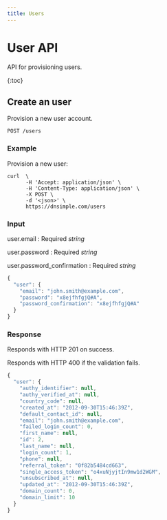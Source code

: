 ```yaml
---
title: Users
---
```


# User API

API for provisioning users.

{:toc}


## Create an user

Provision a new user account.

    POST /users

### Example

Provision a new user:

    curl  \
          -H 'Accept: application/json' \
          -H 'Content-Type: application/json' \
          -X POST \
          -d '<json>' \
          https://dnsimple.com/users

### Input

user.email
: Required _string_

user.password
: Required _string_

user.password_confirmation
: Required _string_

~~~ js
{
  "user": {
    "email": "john.smith@example.com",
    "password": "x8ejfhfgjQ#A",
    "password_confirmation": "x8ejfhfgjQ#A" 
  }
}
~~~

### Response

Responds with HTTP 201 on success.

Responds with HTTP 400 if the validation fails.

~~~ js
{
  "user": {
    "authy_identifier": null,
    "authy_verified_at": null,
    "country_code": null,
    "created_at": "2012-09-30T15:46:39Z",
    "default_contact_id": null,
    "email": "john.smith@example.com",
    "failed_login_count": 0,
    "first_name": null,
    "id": 2,
    "last_name": null,
    "login_count": 1,
    "phone": null,
    "referral_token": "0f82b5484cd663",
    "single_access_token": "o4xuNjyjtIn9mw1d2WGM",
    "unsubscribed_at": null,
    "updated_at": "2012-09-30T15:46:39Z",
    "domain_count": 0,
    "domain_limit": 10
  }
}
~~~
